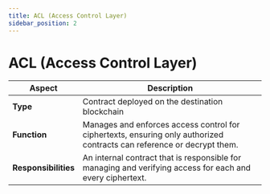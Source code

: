 ```yaml
---
title: ACL (Access Control Layer)
sidebar_position: 2
---
```


# ACL (Access Control Layer)
| Aspect | Description |
|--------|-------------|
| **Type** | Contract deployed on the destination blockchain |
| **Function** | Manages and enforces access control for ciphertexts, ensuring only authorized contracts can reference or decrypt them. |
| **Responsibilities** | An internal contract that is responsible for managing and verifying access for each and every ciphertext. |

